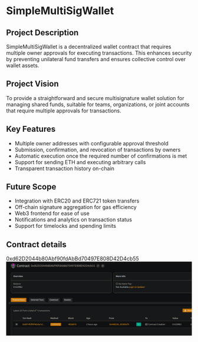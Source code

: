 # SimpleMultiSigWallet

## Project Description
SimpleMultiSigWallet is a decentralized wallet contract that requires multiple owner approvals for executing transactions. This enhances security by preventing unilateral fund transfers and ensures collective control over wallet assets.

## Project Vision
To provide a straightforward and secure multisignature wallet solution for managing shared funds, suitable for teams, organizations, or joint accounts that require multiple approvals for transactions.

## Key Features
- Multiple owner addresses with configurable approval threshold
- Submission, confirmation, and revocation of transactions by owners
- Automatic execution once the required number of confirmations is met
- Support for sending ETH and executing arbitrary calls
- Transparent transaction history on-chain

## Future Scope
- Integration with ERC20 and ERC721 token transfers
- Off-chain signature aggregation for gas efficiency
- Web3 frontend for ease of use
- Notifications and analytics on transaction status
- Support for timelocks and spending limits

## Contract details
0xd62D2044b80Abf90fdAbBd70497E808D42D4cb55![alt text](image.png)